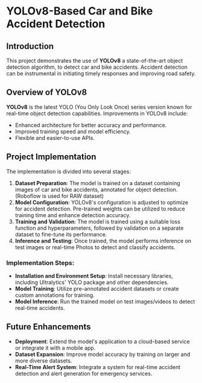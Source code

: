 # YOLOv8-Based Car and Bike Accident Detection

## Introduction
This project demonstrates the use of **YOLOv8**  a state-of-the-art object detection algorithm, to detect car and bike accidents. Accident detection can be instrumental in initiating timely responses and improving road safety.

## Overview of YOLOv8
**YOLOv8** is the latest YOLO (You Only Look Once) series version known for real-time object detection capabilities. Improvements in YOLOv8 include:
- Enhanced architecture for better accuracy and performance.
- Improved training speed and model efficiency.
- Flexible and easier-to-use APIs.

## Project Implementation
The implementation is divided into several stages:
1. **Dataset Preparation**: The model is trained on a dataset containing images of car and bike accidents, annotated for object detection. (Roboflow is used for RAW dataset)
2. **Model Configuration**: YOLOv8's configuration is adjusted to optimize for accident detection. Pre-trained weights can be utilized to reduce training time and enhance detection accuracy.
3. **Training and Validation**: The model is trained using a suitable loss function and hyperparameters, followed by validation on a separate dataset to fine-tune its performance.
4. **Inference and Testing**: Once trained, the model performs inference on test images or real-time Photos to detect and classify accidents.

### Implementation Steps:
- **Installation and Environment Setup**: Install necessary libraries, including Ultralytics' YOLO package and other dependencies.
- **Model Training**: Utilize pre-annotated accident datasets or create custom annotations for training.
- **Model Inference**: Run the trained model on test images/videos to detect real-time accidents.

## Future Enhancements
- **Deployment**: Extend the model's application to a cloud-based service or integrate it with a mobile app.
- **Dataset Expansion**: Improve model accuracy by training on larger and more diverse datasets.
- **Real-Time Alert System**: Integrate a system for real-time accident detection and alert generation for emergency services.

